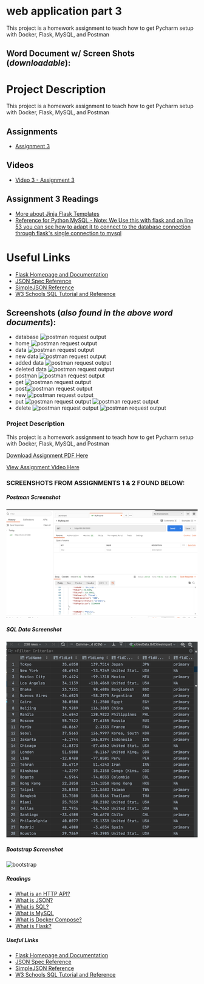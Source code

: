 # web application part 3
This project is a homework assignment to teach how to get Pycharm setup with Docker, Flask, MySQL, and Postman

## Word Document w/ Screen Shots (_downloadable_):

# Project Description
This project is a homework assignment to teach how to get Pycharm setup with Docker, Flask, MySQL, and Postman

## Assignments
* [Assignment 3](formIntro-pycharm.pdf)

## Videos
* [Video 3 - Assignment 3](https://youtu.be/5WBYxNZz8Zw)

## Assignment 3 Readings
* [More about Jinja Flask Templates](https://realpython.com/primer-on-jinja-templating/)
* [Reference for Python MySQL - Note: We Use this with flask and on line 53 you can see how to adapt it to connect to the database connection through flask's single connection to mysql](https://www.w3schools.com/python/python_mysql_getstarted.asp)

# Useful Links
* [Flask Homepage and Documentation](https://flask.palletsprojects.com/en/1.1.x/)
* [JSON Spec Reference](https://www.json.org/json-en.html)
* [SimpleJSON Reference](https://simplejson.readthedocs.io/en/latest/)
* [W3 Schools SQL Tutorial and Reference](https://www.w3schools.com/sql/)


## Screenshots (_also found in the above word documents_):
* database ![postman request output](screenshots/db.png)
* home ![postman request output](screenshots/hp.png)
* data ![postman request output](screenshots/rec.png)
* new data ![postman request output](screenshots/new_rec.png)
* added data ![postman request output](screenshots/add.png)
* deleted data ![postman request output](screenshots/delete.png)
* postman ![postman request output](screenshots/pm.png)
* get ![postman request output](screenshots/get.png)
* post![postman request output](screenshots/post.png)
* new  ![postman request output](screenshots/new_data.png)
* put ![postman request output](screenshots/put.png) ![postman request output](screenshots/putB.png)
* delete ![postman request output](screenshots/delete_req.png) ![postman request output](screenshots/delete_reqB.png)
### Project Description
This project is a homework assignment to teach how to get Pycharm setup with Docker, Flask, MySQL, and Postman

[Download Assignment PDF Here](PPFSQL-Homework.pdf)

[View Assignment Video Here](https://youtu.be/QbMWNgrfAFg)

### SCREENSHOTS FROM ASSIGNMENTS 1 & 2 FOUND BELOW:

##### Postman Screenshot
![postman request output](screenshots/postman.png)

##### SQL Data Screenshot
![pycharm data query](screenshots/query.png)

##### Bootstrap Screenshot
![bootstrap](screenshots/bootstrap_screenshot.JPG)

##### Readings
* [What is an HTTP API?](https://www.smashingmagazine.com/2018/01/understanding-using-rest-api/)
* [What is JSON?](https://www.w3schools.com/whatis/whatis_json.asp)
* [What is SQL?](http://www.sqlcourse.com/intro.html)
* [What is MySQL](https://www.hostinger.com/tutorials/what-is-mysql)
* [What is Docker Compose?](https://www.tutorialspoint.com/docker/docker_compose.htm)
* [What is Flask?](https://en.wikipedia.org/wiki/Flask_(web_framework))
##### Useful Links
* [Flask Homepage and Documentation](https://flask.palletsprojects.com/en/1.1.x/)
* [JSON Spec Reference](https://www.json.org/json-en.html)
* [SimpleJSON Reference](https://simplejson.readthedocs.io/en/latest/)
* [W3 Schools SQL Tutorial and Reference](https://www.w3schools.com/sql/)


